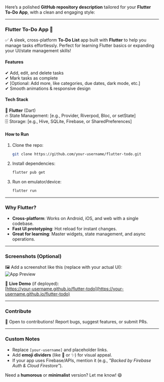 Here’s a polished **GitHub repository description** tailored for your **Flutter To-Do App**, with a clean and engaging style:  

---

### **Flutter To-Do App** 📱  
✅ A sleek, cross-platform **To-Do List** app built with **Flutter** to help you manage tasks effortlessly. Perfect for learning Flutter basics or expanding your UI/state management skills!  

#### **Features**  
✔ Add, edit, and delete tasks  
✔ Mark tasks as complete  
✔ [Optional: Add more, like categories, due dates, dark mode, etc.]  
✔ Smooth animations & responsive design  

#### **Tech Stack**  
📱 **Flutter** (Dart)  
🔥 State Management: [e.g., Provider, Riverpod, Bloc, or setState]  
🗄️ Storage: [e.g., Hive, SQLite, Firebase, or SharedPreferences]  

#### **How to Run**  
1. Clone the repo:  
   ```bash
   git clone https://github.com/your-username/flutter-todo.git
   ```  
2. Install dependencies:  
   ```bash
   flutter pub get
   ```  
3. Run on emulator/device:  
   ```bash
   flutter run
   ```  

---

### **Why Flutter?**  
- **Cross-platform**: Works on Android, iOS, and web with a single codebase.  
- **Fast UI prototyping**: Hot reload for instant changes.  
- **Great for learning**: Master widgets, state management, and async operations.  

---

### **Screenshots (Optional)**  
🖼️ Add a screenshot like this (replace with your actual UI):  
![App Preview](https://via.placeholder.com/300x600?text=To-Do+App+Preview)  

🔗 **Live Demo** (if deployed):  
[https://your-username.github.io/flutter-todo](https://your-username.github.io/flutter-todo)  

---

### **Contribute**  
🤝 Open to contributions! Report bugs, suggest features, or submit PRs.  

---  

### **Custom Notes**  
- Replace `[your-username]` and placeholder links.  
- Add **emoji dividers** (like 📌 or ✨) for visual appeal.  
- If your app uses Firebase/APIs, mention it (e.g., *"Backed by Firebase Auth & Cloud Firestore"*).  

Need a **humorous** or **minimalist** version? Let me know! 😄